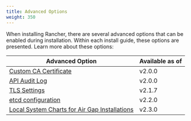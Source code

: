 ```yaml
---
title: Advanced Options
weight: 350
---
```


When installing Rancher, there are several advanced options that can be enabled during installation. Within each install guide, these options are presented. Learn more about these options:

| Advanced Option | Available as of |
| --- | ---|
| [Custom CA Certificate]({{<baseurl>}}/rancher/v2.x/en/installation/options/custom-ca-root-certificate/) | v2.0.0 |
| [API Audit Log]({{<baseurl>}}/rancher/v2.x/en/installation/options/api-audit-log/) | v2.0.0 |
| [TLS Settings]({{<baseurl>}}/rancher/v2.x/en/installation/options/tls-settings/) | v2.1.7 |
| [etcd configuration]({{<baseurl>}}/rancher/v2.x/en/installation/options/etcd/) | v2.2.0 |
| [Local System Charts for Air Gap Installations]({{<baseurl>}}/rancher/v2.x/en/installation/options/local-system-charts) | v2.3.0 |
